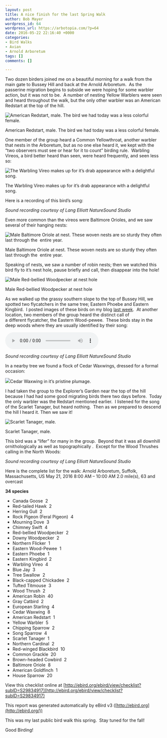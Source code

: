 ```yaml
---
layout: post
title: A nice finish for the last Spring Walk
author: Bob Mayer
wordpress_id: 64
wordpress_url: https://arbotopia.com/?p=64
date: 2016-05-22 22:16:40 +0000
categories:
- Bird Walks
- Avian
- Arnold Arboretum
tags: []
comments: []

---
```

Two dozen birders joined me on a beautiful morning for a walk from the main gate to Bussey Hill and back at the Arnold Arboretum.  As the passerine migration begins to subside we were hoping for some warbler action, but it was not to be.  A number of nesting Yellow Warblers were seen and heard throughout the walk, but the only other warbler was an American Redstart at the top of the hill.

![American Redstart, male. The bird we had today was a less colorful female.](/images/2018/11/P1050239.jpg)

American Redstart, male. The bird we had today was a less colorful female.

One member of the group heard a Common Yellowthroat, another warbler that nests in the Arboretum, but as no one else heard it, we kept with the “two observers must see or hear for it to count” birding rule.  Warbling Vireos, a bird better heard than seen, were heard frequently, and seen less so:

![The Warbling Vireo makes up for it’s drab appearance with a delightful song.](/images/2016/05/P1030436.jpg)

The Warbling Vireo makes up for it’s drab appearance with a delightful song.

Here is a recording of this bird’s song:

_Sound recording courtesy of Lang Elliott NatureSound Studio_

Even more common than the vireos were Baltimore Orioles, and we saw several of their hanging nests:

![Male Baltimore Oriole at nest. These woven nests are so sturdy they often last through the  entire year.](/images/2018/11/P1030005_1.jpg)

Male Baltimore Oriole at nest. These woven nests are so sturdy they often last through the  entire year.

Speaking of nests, we saw a number of robin nests; then we watched this bird fly to it’s nest hole, pause briefly and call, then disappear into the hole!

![Male Red-bellied Woodpecker at nest hole](/images/2014/10/P1080502.jpg)

Male Red-bellied Woodpecker at nest hole

As we walked up the grassy southern slope to the top of Bussey Hill, we spotted two flycatchers in the same tree; Eastern Phoebe and Eastern Kingbird.  I posted images of these birds on my blog [last week](http://www.arbotopia.com/an-urban-wild-in-the-arnold-arboretum/).  At another location, two members of the group heard the distinct call of a different flycatcher, the Eastern Wood-pewee.  These birds stay in the deep woods where they are usually identified by their song:

<audio controls src="/images/2018/11/2-28-Belted-Kingfisher.wav"></audio>

_Sound recording courtesy of Lang Elliott NatureSound Studio_

In a nearby tree we found a flock of Cedar Waxwings, dressed for a formal occasion:

![](/images/P1010122.jpg)Cedar Waxwing in it’s pristine plumage.

I had taken the group to the Explorer’s Garden near the top of the hill because I had had some good migrating birds there two days before.  Today the only warbler was the Redstart mentioned earlier.  I listened for the song of the Scarlet Tanager, but heard nothing.  Then as we prepared to descend the hill I heard it. Then we saw it!

![Scarlet Tanager, male.](/images/2015/05/P1100162.jpg)

Scarlet Tanager, male.

This bird was a “lifer” for many in the group.  Beyond that it was all downhill ornithologically as well as topographically .  Except for the Wood Thrushes calling in the North Woods:

_Sound recording courtesy of Lang Elliott NatureSound Studio_

Here is the complete list for the walk:
Arnold Arboretum, Suffolk, Massachusetts, US
May 21, 2016 8:00 AM – 10:00 AM
2\.0 mile(s), 63 and overcast

**34 species**

* Canada Goose  2
* Red-tailed Hawk  2
* Herring Gull  2
* Rock Pigeon (Feral Pigeon)  4
* Mourning Dove  3
* Chimney Swift  4
* Red-bellied Woodpecker  2
* Downy Woodpecker  2
* Northern Flicker  1
* Eastern Wood-Pewee  1
* Eastern Phoebe  1
* Eastern Kingbird  2
* Warbling Vireo  4
* Blue Jay  3
* Tree Swallow  2
* Black-capped Chickadee  2
* Tufted Titmouse  3
* Wood Thrush  2
* American Robin  40
* Gray Catbird  2
* European Starling  4
* Cedar Waxwing  8
* American Redstart  1
* Yellow Warbler  5
* Chipping Sparrow  2
* Song Sparrow  4
* Scarlet Tanager  1
* Northern Cardinal  2
* Red-winged Blackbird  10
* Common Grackle  20
* Brown-headed Cowbird  2
* Baltimore Oriole  8
* American Goldfinch  1
* House Sparrow  20

View this checklist online at [http://ebird.org/ebird/view/checklist?subID=S29834917](http://ebird.org/ebird/view/checklist?subID=S29834917)

This report was generated automatically by eBird v3 ([http://ebird.org](http://ebird.org/))

This was my last public bird walk this spring.  Stay tuned for the fall!

Good Birding!